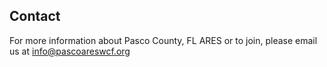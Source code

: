 ## Contact
For more information about Pasco County, FL ARES or to join, please email us at [info@pascoareswcf.org](mailto:info@pascoareswcf.org)
